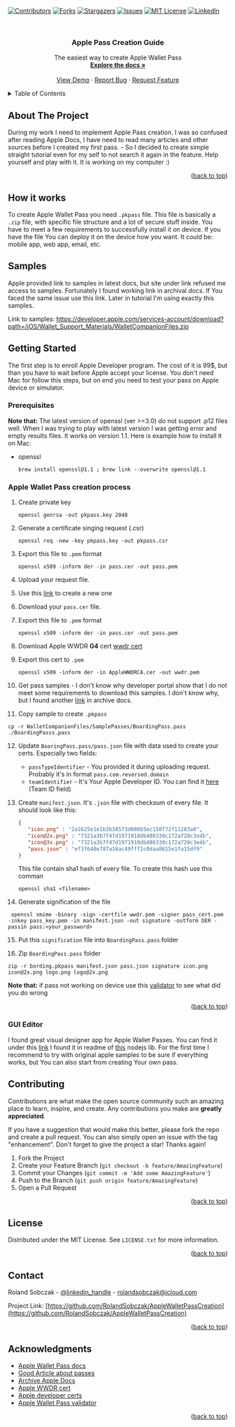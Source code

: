 [![Contributors][contributors-shield]][contributors-url]
[![Forks][forks-shield]][forks-url]
[![Stargazers][stars-shield]][stars-url]
[![Issues][issues-shield]][issues-url]
[![MIT License][license-shield]][license-url]
[![LinkedIn][linkedin-shield]][linkedin-url]



<!-- PROJECT LOGO -->
<br />
<div align="center">

<h3 align="center">Apple Pass Creation Guide</h3>

  <p align="center">
    The easiest way to create Apple Wallet Pass
    <br />
    <a href="https://github.com/RolandSobczak/AppleWalletPassCreation"><strong>Explore the docs »</strong></a>
    <br />
    <br />
    <a href="https://github.com/RolandSobczak/AppleWalletPassCreation">View Demo</a>
    ·
    <a href="https://github.com/RolandSobczak/AppleWalletPassCreation/issues">Report Bug</a>
    ·
    <a href="https://github.com/RolandSobczak/AppleWalletPassCreation/issues">Request Feature</a>
  </p>
</div>



<!-- TABLE OF CONTENTS -->
<details>
  <summary>Table of Contents</summary>
  <ol>
    <li><a href="#about-the-project">About The Project</a></li>
    <li><a href="#how-it-works">How it works</a></li>
    <li><a href="#samples">Samples</a></li>
    <li>
      <a href="#getting-started">Getting Started</a>
      <ul>
        <li><a href="#prerequisites">Prerequisites</a></li>
        <li><a href="#apple-wallet-pass-creation-process">Apple Wallet Pass creation process</a></li>
        <li><a href="#gui-editor">GUI Editor</a></li>
      </ul>
    </li>
    <li><a href="#contributing">Contributing</a></li>
    <li><a href="#license">License</a></li>
    <li><a href="#contact">Contact</a></li>
    <li><a href="#acknowledgments">Acknowledgments</a></li>
  </ol>
</details>



<!-- ABOUT THE PROJECT -->
## About The Project

During my work I need to implement Apple Pass creation. I was so confused after reading Apple Docs,
I have need to read many articles and other sources before I created my first pass. - 
So I decided to create simple straight tutorial even for my self to not search it again in the feature.
Help yourself and play with it. It is working on my computer :)

<p align="right">(<a href="#readme-top">back to top</a>)</p>

## How it works

To create Apple Wallet Pass you need `.pkpass` file. This file is basically a `.zip` file,
with specific file structure and a lot of secure stuff inside. You have to meet a few requirements to successfully 
install it on device. If you have the file You can deploy it on the device how you want. 
It could be: mobile app, web app, email, etc. 


## Samples
Apple provided link to samples in latest docs, but site under link refused me access to samples.
Fortunately I found working link in archival docs. If You faced the same issue use this link.
Later in tutorial I'm using exactly this samples.

Link to samples: https://developer.apple.com/services-account/download?path=/iOS/Wallet_Support_Materials/WalletCompanionFiles.zip


<!-- GETTING STARTED -->
## Getting Started

The first step is to enroll Apple Developer program. The cost of it is 99$, 
but than you have to wait before Apple accept your license. You don't need Mac for follow this steps,
but on end you need to test your pass on Apple device or simulator.

### Prerequisites

**Note that:** The latest version of openssl (ver >=3.0) do not support .p12 files well.
When I was trying to play with latest version I was getting error and empty results files.
It works on version 1.1. Here is example how to install it on Mac:
* openssl
  ```shell
  brew install openssl@1.1 ; brew link --overwrite openssl@1.1
  ```

### Apple Wallet Pass creation process

1. Create private key
    ```shell
    openssl genrsa -out pkpass.key 2048
    ```

2. Generate a certificate singing request (.csr)
    ```shell
    openssl req -new -key pkpass.key -out pkpass.csr
    ```

3. Export this file to `.pem` format
    ```shell
    openssl x509 -inform der -in pass.cer -out pass.pem
    ```

4. Upload your request file.

5. Use this [link](https://developer.apple.com/account/resources/certificates/add) to create a new one

6. Download your `pass.cer` file.

7. Export this file to `.pem` format
    ```shell
    openssl x509 -inform der -in pass.cer -out pass.pem
    ```

8. Download Apple WWDR **G4** cert
[wwdr cert](https://www.apple.com/certificateauthority/)

9. Export this cert to `.pem`
    ```shell
    openssl x509 -inform der -in AppleWWDRCA.cer -out wwdr.pem
    ```
   
10. Get pass samples - I don't know why developer portal show that I do not meet some requirements to download this
samples. I don't know why, but I found another 
[link](https://idmsa.apple.com/IDMSWebAuth/signin?appIdKey=891bd3417a7776362562d2197f89480a8547b108fd934911bcbea0110d07f757&path=%2Fservices-account%2Fdownload%3Fpath%3D%2FiOS%2FWallet_Support_Materials%2FWalletCompanionFiles.zip&rv=1)
in archive docs.

11. Copy sample to create `.pkpass`
   ```shell
   cp -r WalletCompanionFiles/SamplePasses/BoardingPass.pass ./BoardingPasss.pass
   ```

12. Update `BoaringPass.pass/pass.json` file with data used to create your certs.
Especially two fields: 
    - `passTypeIdentifier` - You provided it during uploading request. Probably it's in format `pass.com.reversed.domain`
    - `teamIdentifier` - It's Your Apple Developer ID. You can find it 
    [here](https://developer.apple.com/account#MembershipDetailsCard) (Team ID field)

13. Create `manifest.json`. It's `.json` file with checksum of every file. It should look like this:
      ```json
      {
         "icon.png" : "2a1625e1e1b3b38573d086b5ec158f72f11283a0",
         "icon@2x.png" : "7321a3b7f47d1971910db486330c172a720c3e4b",
         "icon@3x.png" : "7321a3b7f47d1971910db486330c172a720c3e4b",
         "pass.json" : "ef3f648e787a16ac49fff2c0daa8615e1fa15df9"
      }
      ```
      This file contain sha1 hash of every file. To create this hash use this comman
      ```shell
      openssl sha1 <filename>
      ```
    
14. Generate signification of the file
   ```shell
    openssl smime -binary -sign -certfile wwdr.pem -signer pass_cert.pem -inkey pass_key.pem -in manifest.json -out signature -outform DER -passin pass:<your_password>
   ```

15. Put this `signification` file into `BoardingPass.pass` folder

16. Zip `BoardingPass.pass` folder
   ```shell
  zip -r bording.pkpass manifest.json pass.json signature icon.png icon@2x.png logo.png logo@2x.png
  ```

**Note that:** if pass not working on device use this 
[validator](https://developer.apple.com/account/resources/certificates/)
to see what did you do wrong

<p align="right">(<a href="#readme-top">back to top</a>)</p>


### GUI Editor
I found great visual designer app for Apple Wallet Passes.
You can find it under this
[link](https://pkvd.app/)
I found it in readme of [this](https://github.com/alexandercerutti/passkit-generator) nodejs lib.
For the first time I recommend to try with original apple samples to be sure if everything works,
but You can also start from creating Your own pass.



<!-- CONTRIBUTING -->
## Contributing

Contributions are what make the open source community such an amazing place to learn, inspire, and create. Any contributions you make are **greatly appreciated**.

If you have a suggestion that would make this better, please fork the repo and create a pull request. You can also simply open an issue with the tag "enhancement".
Don't forget to give the project a star! Thanks again!

1. Fork the Project
2. Create your Feature Branch (`git checkout -b feature/AmazingFeature`)
3. Commit your Changes (`git commit -m 'Add some AmazingFeature'`)
4. Push to the Branch (`git push origin feature/AmazingFeature`)
5. Open a Pull Request

<p align="right">(<a href="#readme-top">back to top</a>)</p>



<!-- LICENSE -->
## License

Distributed under the MIT License. See `LICENSE.txt` for more information.

<p align="right">(<a href="#readme-top">back to top</a>)</p>



<!-- CONTACT -->
## Contact

Roland Sobczak - [@linkedin_handle](https://www.linkedin.com/in/roland-sobczak/) - rolandsobczak@icloud.com

Project Link: [https://github.com/RolandSobczak/AppleWalletPassCreation](https://github.com/RolandSobczak/AppleWalletPassCreation)

<p align="right">(<a href="#readme-top">back to top</a>)</p>



<!-- ACKNOWLEDGMENTS -->
## Acknowledgments

* [Apple Wallet Pass docs](https://developer.apple.com/documentation/walletpasses/building_a_pass)
* [Good Article about passes](https://tranzer.com/blogs/how-to-create-your-own-wallet-passes-pkpass/)
* [Archive Apple Docs](https://developer.apple.com/library/archive/documentation/UserExperience/Conceptual/PassKit_PG/Creating.html#//apple_ref/doc/uid/TP40012195-CH4-SW8)
* [Apple WWDR cert](https://www.apple.com/certificateauthority/)
* [Apple developer certs](https://developer.apple.com/account/resources/certificates/)
* [Apple Wallet Pass validator](https://developer.apple.com/account/resources/certificates/)

<p align="right">(<a href="#readme-top">back to top</a>)</p>



<!-- MARKDOWN LINKS & IMAGES -->
<!-- https://www.markdownguide.org/basic-syntax/#reference-style-links -->
[contributors-shield]: https://img.shields.io/github/contributors/github_username/repo_name.svg?style=for-the-badge
[contributors-url]: https://github.com/RolandSobczak/AppleWalletPassCreation/graphs/contributors
[forks-shield]: https://img.shields.io/github/forks/github_username/repo_name.svg?style=for-the-badge
[forks-url]: https://github.com/RolandSobczak/AppleWalletPassCreation/network/members
[stars-shield]: https://img.shields.io/github/stars/github_username/repo_name.svg?style=for-the-badge
[stars-url]: https://github.com/RolandSobczak/AppleWalletPassCreation/stargazers
[issues-shield]: https://img.shields.io/github/issues/github_username/repo_name.svg?style=for-the-badge
[issues-url]: https://github.com/RolandSobczak/AppleWalletPassCreation/issues
[license-shield]: https://img.shields.io/github/license/github_username/repo_name.svg?style=for-the-badge
[license-url]: https://github.com/RolandSobczak/AppleWalletPassCreation/blob/master/LICENSE
[linkedin-shield]: https://img.shields.io/badge/-LinkedIn-black.svg?style=for-the-badge&logo=linkedin&colorB=555
[linkedin-url]: https://www.linkedin.com/in/roland-sobczak/
[product-screenshot]: images/screenshot.png